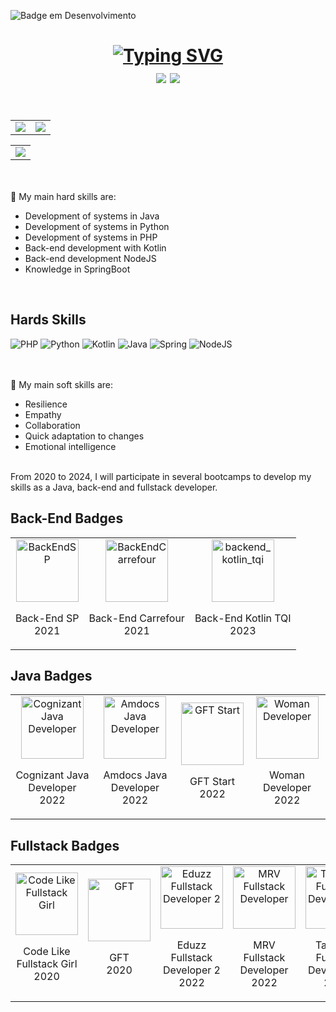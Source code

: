 ![Badge em Desenvolvimento](http://img.shields.io/static/v1?label=STATUS&message=Portfolio%20Mobile%20em%20Desenvolvimento&color=7d93a6&style=for-the-badge)



<h1 text align="center"><a href="https://git.io/typing-svg"><img src="https://readme-typing-svg.herokuapp.com?font=Fira+Codes&size=35&pause=1000&color=7d93a6&labe&center=true&width=785&height=70&lines=Hello+I'm+Ana+Claudia;I'm+Back-End+Developer;I+program+in+kotlin,+Python+and+java;" alt="Typing SVG" /></a>
<div left="center">
<a href="https://gitlab.com/AnneClaudia" target="_blank"><img src="https://img.shields.io/badge/gitlab-%23181717.svg?style=for-the-badge&logo=gitlab&logoColor=white"/></a>
  <a href="https://codepen.io/AnneClaudia" target="_blank"><img src="https://img.shields.io/badge/Codepen-000000?style=for-the-badge&logo=codepen&logoColor=white"/></a>
</di>
</h1>

<br/>

<table>
  <tr>
    <td valign="top"> <img src="https://github-readme-streak-stats.herokuapp.com/?user=AnneClaudia&theme=dark"/></td>
    <td valign="top"> <img src = "https://github-readme-stats.vercel.app/api?username=AnneClaudia&theme=dark"/></td>
  </tr>
</table>

<table>
  <tr>
    <td valign="top"> <img src = "https://github-readme-stats.vercel.app/api/top-langs/?username=AnneClaudia&theme=dark"/></td>
  </tr>
</table>
</br>
</br>
🎯 My main hard skills are:

- Development of systems in Java
- Development of systems in Python
- Development of systems in PHP
- Back-end development with Kotlin
- Back-end development NodeJS
- Knowledge in SpringBoot
<br/>

## Hards Skills

<div float="left">
  <img src="https://img.shields.io/badge/php-%23777BB4.svg?style=for-the-badge&logo=php&logoColor=white" alt="PHP">
  <img src="https://img.shields.io/badge/python-3670A0?style=for-the-badge&logo=python&logoColor=ffdd54" alt="Python">
  <img src="https://img.shields.io/badge/kotlin-%237F52FF.svg?style=for-the-badge&logo=kotlin&logoColor=white" alt="Kotlin">
  <img src="https://img.shields.io/badge/java-%23ED8B00.svg?style=for-the-badge&logo=openjdk&logoColor=white" alt="Java">
  <img src="https://img.shields.io/badge/spring-%236DB33F.svg?style=for-the-badge&logo=spring&logoColor=white" alt="Spring">
  <img src="https://img.shields.io/badge/node.js-6DA55F?style=for-the-badge&logo=node.js&logoColor=white" alt="NodeJS">
</div>
<br/><br/>

🎯 My main soft skills are:

- Resilience
- Empathy
- Collaboration
- Quick adaptation to changes
- Emotional intelligence
<br/><br/>
<p>From 2020 to 2024, I will participate in several bootcamps to develop my skills as a Java, back-end and fullstack developer.</p>

## Back-End Badges
<table>
  <tr>
    <td style="text-align: center;">
      <div align="center">
      <img src="https://github.com/user-attachments/assets/2a6eaf38-2d04-43ca-96e2-669e7676f962" width="100" height="100" alt="BackEndSP">
      <p>Back-End SP <br/> 2021</p>
      </div>
    </td>
    <td style="text-align: center;">
      <div align="center">
      <img src="https://github.com/user-attachments/assets/daf1715c-0ab3-44e0-9b12-27bea3723c30" width="100" height="100" alt="BackEndCarrefour">
      <p>Back-End Carrefour </br> 2021</p>
      </div>
    </td>
    <td style="text-align: center;">
      <div align="center">
      <img src="https://github.com/user-attachments/assets/c75f6866-c3a5-45ae-95e3-c8d2e6f6268a" width="100" height="100" alt="backend_kotlin_tqi" >
      <p>Back-End Kotlin TQI <br/> 2023</p>
      </div>
    </td>
  </tr>
</table>



## Java Badges
<table>
  <tr>
    <td style="text-align: center;">
      <div align="center">
     <img src="https://github.com/user-attachments/assets/c9223f48-8110-48da-8823-aac06f54384d" width="100" height="100" alt="Cognizant Java Developer">
      <p>Cognizant Java Developer <br/> 2022</p>
      </div>
    </td>
    <td style="text-align: center;">
      <div align="center">
     <img src="https://github.com/user-attachments/assets/2007f47e-baa1-4503-86c0-78c7ebf98420" width="100" height="100" alt="Amdocs Java Developer">
      <p>Amdocs Java Developer <br/> 2022</p>
      </div>
    </td>
    <td style="text-align: center;">
      <div align="center">
      <img src="https://github.com/user-attachments/assets/d541abd3-47da-4c23-a71d-21744613c3d9" width="100" height="100" alt="GFT Start">
      <p>GFT Start <br/> 2022</p>
      </div>
    </td>
    <td style="text-align: center;">
      <div align="center">
      <img src="https://github.com/user-attachments/assets/2fb7c71f-9277-429d-ba54-1efb58439bf2" width="100" height="100" alt="Woman Developer"> 
      <p>Woman Developer <br/> 2022</p>
      </div>
    </td>
  </tr>
</table>

## Fullstack Badges
<table>
  <tr>
    <td style="text-align: center;">
      <div align="center">
     <img src="https://github.com/user-attachments/assets/40f6bb5e-f95f-4912-b2e2-2d0dd82524f9" width="100" height="100" alt="Code Like Fullstack Girl">
      <p>Code Like Fullstack Girl <br/> 2020</p>
      </div>
    </td>
    <td style="text-align: center;">
      <div align="center">
     <img src="https://github.com/user-attachments/assets/be839cf5-fa67-4df7-9d2b-6002b04d0e85" width="100" height="100" alt="GFT">
      <p>GFT <br/> 2020</p>
      </div>
    </td>
    <td style="text-align: center;">
      <div align="center">
      <img src="https://github.com/user-attachments/assets/e37d1c04-3169-464c-b065-dec4a657422b" width="100" height="100" alt="Eduzz Fullstack Developer 2">
      <p>Eduzz Fullstack Developer 2 <br/> 2022</p>
      </div>
    </td>
    <td style="text-align: center;">
      <div align="center">
      <img src="https://github.com/user-attachments/assets/8b1885f5-1f87-42cd-8b23-51f7eb83af93" width="100" height="100" alt="MRV Fullstack Developer"> 
      <p>MRV Fullstack Developer <br/> 2022</p>
      </div>
    </td>
    <td style="text-align: center;">
      <div align="center">
      <img src="https://github.com/user-attachments/assets/0234a679-867b-4111-95ce-7a4eb3328b7a" width="100" height="100" alt="Take Blip Fullstack Developer 2"> 
      <p>Take Blip Fullstack Developer 2 <br/> 2022</p>
      </div>
    </td>
  </tr>
</table>

